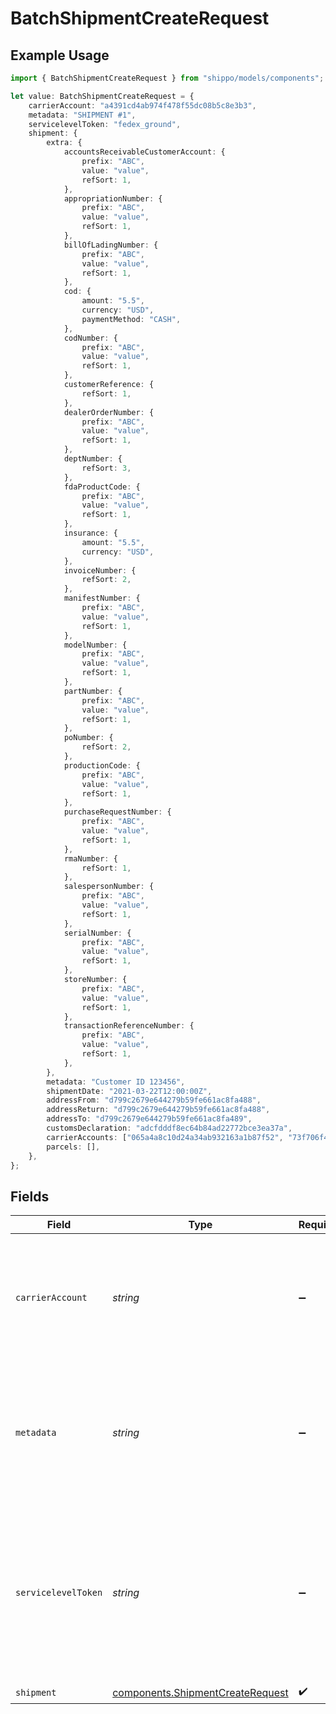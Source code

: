 # BatchShipmentCreateRequest

## Example Usage

```typescript
import { BatchShipmentCreateRequest } from "shippo/models/components";

let value: BatchShipmentCreateRequest = {
    carrierAccount: "a4391cd4ab974f478f55dc08b5c8e3b3",
    metadata: "SHIPMENT #1",
    servicelevelToken: "fedex_ground",
    shipment: {
        extra: {
            accountsReceivableCustomerAccount: {
                prefix: "ABC",
                value: "value",
                refSort: 1,
            },
            appropriationNumber: {
                prefix: "ABC",
                value: "value",
                refSort: 1,
            },
            billOfLadingNumber: {
                prefix: "ABC",
                value: "value",
                refSort: 1,
            },
            cod: {
                amount: "5.5",
                currency: "USD",
                paymentMethod: "CASH",
            },
            codNumber: {
                prefix: "ABC",
                value: "value",
                refSort: 1,
            },
            customerReference: {
                refSort: 1,
            },
            dealerOrderNumber: {
                prefix: "ABC",
                value: "value",
                refSort: 1,
            },
            deptNumber: {
                refSort: 3,
            },
            fdaProductCode: {
                prefix: "ABC",
                value: "value",
                refSort: 1,
            },
            insurance: {
                amount: "5.5",
                currency: "USD",
            },
            invoiceNumber: {
                refSort: 2,
            },
            manifestNumber: {
                prefix: "ABC",
                value: "value",
                refSort: 1,
            },
            modelNumber: {
                prefix: "ABC",
                value: "value",
                refSort: 1,
            },
            partNumber: {
                prefix: "ABC",
                value: "value",
                refSort: 1,
            },
            poNumber: {
                refSort: 2,
            },
            productionCode: {
                prefix: "ABC",
                value: "value",
                refSort: 1,
            },
            purchaseRequestNumber: {
                prefix: "ABC",
                value: "value",
                refSort: 1,
            },
            rmaNumber: {
                refSort: 1,
            },
            salespersonNumber: {
                prefix: "ABC",
                value: "value",
                refSort: 1,
            },
            serialNumber: {
                prefix: "ABC",
                value: "value",
                refSort: 1,
            },
            storeNumber: {
                prefix: "ABC",
                value: "value",
                refSort: 1,
            },
            transactionReferenceNumber: {
                prefix: "ABC",
                value: "value",
                refSort: 1,
            },
        },
        metadata: "Customer ID 123456",
        shipmentDate: "2021-03-22T12:00:00Z",
        addressFrom: "d799c2679e644279b59fe661ac8fa488",
        addressReturn: "d799c2679e644279b59fe661ac8fa488",
        addressTo: "d799c2679e644279b59fe661ac8fa489",
        customsDeclaration: "adcfdddf8ec64b84ad22772bce3ea37a",
        carrierAccounts: ["065a4a8c10d24a34ab932163a1b87f52", "73f706f4bdb94b54a337563840ce52b0"],
        parcels: [],
    },
};
```

## Fields

| Field                                                                                                                                                                                                                                  | Type                                                                                                                                                                                                                                   | Required                                                                                                                                                                                                                               | Description                                                                                                                                                                                                                            | Example                                                                                                                                                                                                                                |
| -------------------------------------------------------------------------------------------------------------------------------------------------------------------------------------------------------------------------------------- | -------------------------------------------------------------------------------------------------------------------------------------------------------------------------------------------------------------------------------------- | -------------------------------------------------------------------------------------------------------------------------------------------------------------------------------------------------------------------------------------- | -------------------------------------------------------------------------------------------------------------------------------------------------------------------------------------------------------------------------------------- | -------------------------------------------------------------------------------------------------------------------------------------------------------------------------------------------------------------------------------------- |
| `carrierAccount`                                                                                                                                                                                                                       | *string*                                                                                                                                                                                                                               | :heavy_minus_sign:                                                                                                                                                                                                                     | Object ID of the carrier account to be used for this shipment (will override batch default)                                                                                                                                            | a4391cd4ab974f478f55dc08b5c8e3b3                                                                                                                                                                                                       |
| `metadata`                                                                                                                                                                                                                             | *string*                                                                                                                                                                                                                               | :heavy_minus_sign:                                                                                                                                                                                                                     | A string of up to 100 characters that can be filled with any additional information you want <br/>to attach to the object.                                                                                                             | SHIPMENT #1                                                                                                                                                                                                                            |
| `servicelevelToken`                                                                                                                                                                                                                    | *string*                                                                                                                                                                                                                               | :heavy_minus_sign:                                                                                                                                                                                                                     | A token that sets the shipping method for the batch, overriding the batch default. <br/>Servicelevel tokens can be found <a href="#tag/Service-Levels">in this list</a> <br/>or <a href="#operation/ListCarrierAccounts">at this endpoint</a>. | fedex_ground                                                                                                                                                                                                                           |
| `shipment`                                                                                                                                                                                                                             | [components.ShipmentCreateRequest](../../models/components/shipmentcreaterequest.md)                                                                                                                                                   | :heavy_check_mark:                                                                                                                                                                                                                     | N/A                                                                                                                                                                                                                                    |                                                                                                                                                                                                                                        |